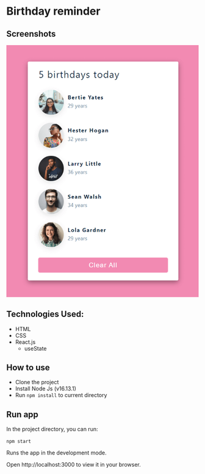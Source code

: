 # Birthday reminder

## Screenshots

![Screenshot](./screenshot.png)

## Technologies Used:
- HTML
- CSS
- React.js
   - useState

## How to use
- Clone the project
- Install Node Js (v16.13.1)
- Run `npm install` to current directory

## Run app
In the project directory, you can run:

`npm start`

Runs the app in the development mode.

Open http://localhost:3000 to view it in your browser.